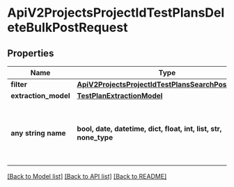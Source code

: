 # ApiV2ProjectsProjectIdTestPlansDeleteBulkPostRequest


## Properties
Name | Type | Description | Notes
------------ | ------------- | ------------- | -------------
**filter** | [**ApiV2ProjectsProjectIdTestPlansSearchPostRequest**](ApiV2ProjectsProjectIdTestPlansSearchPostRequest.md) |  | 
**extraction_model** | [**TestPlanExtractionModel**](TestPlanExtractionModel.md) |  | [optional] 
**any string name** | **bool, date, datetime, dict, float, int, list, str, none_type** | any string name can be used but the value must be the correct type | [optional]

[[Back to Model list]](../README.md#documentation-for-models) [[Back to API list]](../README.md#documentation-for-api-endpoints) [[Back to README]](../README.md)


